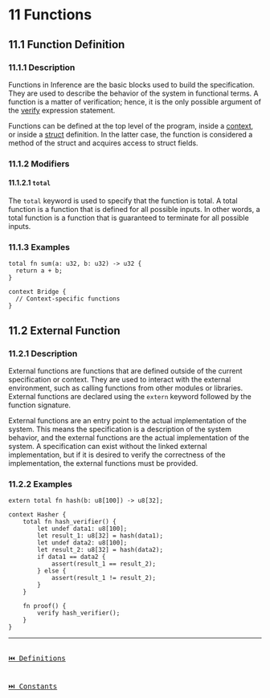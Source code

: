 # 11 Functions

## 11.1 Function Definition

### 11.1.1 Description

Functions in Inference are the basic blocks used to build the specification. They are used to describe the behavior of the system in functional terms. A function is a matter of verification; hence, it is the only possible argument of the [verify](./statements.md#9-verify) expression statement.

Functions can be defined at the top level of the program, inside a [context](./definitions.md#101-context), or inside a [struct](./definitions.md#103-struct) definition. In the latter case, the function is considered a method of the struct and acquires access to struct fields.

### 11.1.2 Modifiers

#### 11.1.2.1 `total`

The `total` keyword is used to specify that the function is total. A total function is a function that is defined for all possible inputs. In other words, a total function is a function that is guaranteed to terminate for all possible inputs.

### 11.1.3 Examples

```inference
total fn sum(a: u32, b: u32) -> u32 {
  return a + b;
}

context Bridge {
  // Context-specific functions
}
```

## 11.2 External Function

### 11.2.1 Description

External functions are functions that are defined outside of the current specification or context. They are used to interact with the external environment, such as calling functions from other modules or libraries. External functions are declared using the `extern` keyword followed by the function signature.

External functions are an entry point to the actual implementation of the system. This means the specification is a description of the system behavior, and the external functions are the actual implementation of the system. A specification can exist without the linked external implementation, but if it is desired to verify the correctness of the implementation, the external functions must be provided.

### 11.2.2 Examples

```inference
extern total fn hash(b: u8[100]) -> u8[32];

context Hasher {
    total fn hash_verifier() {
        let undef data1: u8[100];
        let result_1: u8[32] = hash(data1);
        let undef data2: u8[100];
        let result_2: u8[32] = hash(data2);
        if data1 == data2 {
            assert(result_1 == result_2);
        } else {
            assert(result_1 != result_2);
        }
    }

    fn proof() {
        verify hash_verifier();
    }
}
```

---

[<kbd><br>⏮️ Definitions<br><br></kbd>](./definitions.md)
[<kbd><br>⏭️ Constants<br><br></kbd>](./constants.md)
